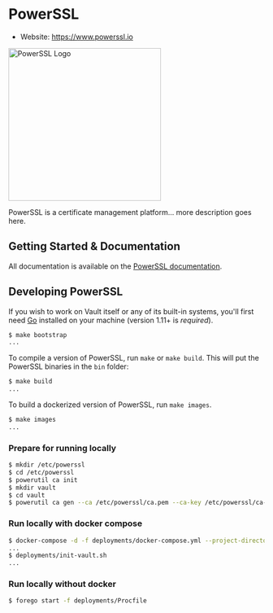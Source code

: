 # PowerSSL

-	Website: https://www.powerssl.io

<img width="300" alt="PowerSSL Logo" src="https://docs.powerssl.io/assets/images/powerssl.png">

PowerSSL is a certificate management platform... more description goes here.

Getting Started & Documentation
-------------------------------

All documentation is available on the [PowerSSL documentation](https://docs.powerssl.io).

Developing PowerSSL
-------------------

If you wish to work on Vault itself or any of its built-in systems, you'll
first need [Go](https://www.golang.org) installed on your machine (version
1.11+ is *required*).

```sh
$ make bootstrap
...
```

To compile a version of PowerSSL, run `make` or `make build`.
This will put the PowerSSL binaries in the `bin` folder:

```sh
$ make build
...
```

To build a dockerized version of PowerSSL, run `make images`.

```sh
$ make images
...
```

### Prepare for running locally

```sh
$ mkdir /etc/powerssl
$ cd /etc/powerssl
$ powerutil ca init
$ mkdir vault
$ cd vault
$ powerutil ca gen --ca /etc/powerssl/ca.pem --ca-key /etc/powerssl/ca-key.pem --hostname localhost
```

### Run locally with docker compose

```sh
$ docker-compose -d -f deployments/docker-compose.yml --project-directory . up
...
$ deployments/init-vault.sh
...
```

### Run locally without docker

```sh
$ forego start -f deployments/Procfile
```
